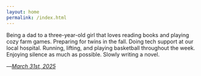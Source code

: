 ```yaml
---
layout: home
permalink: /index.html
---
```


Being a dad to a three-year-old girl that loves reading books and playing cozy farm games. Preparing for twins in the fall. Doing tech support at our local hospital. Running, lifting, and playing basketball throughout the week. Enjoying silence as much as possible. Slowly writing a novel.

—*[March 31st, 2025](https://reederapp.net/Tkkabi0mQNe7RQtZCseHJg)*
